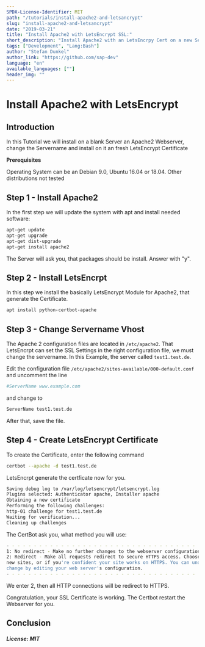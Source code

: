 ```yaml
---
SPDX-License-Identifier: MIT
path: "/tutorials/install-apache2-and-letsancrypt"
slug: "install-apache2-and-letsancrypt"
date: "2019-03-21"
title: "Install Apache2 with LetsEncrypt SSL:"
short_description: "Install Apache2 with an LetsEncrpy Cert on a new Server"
tags: ["Development", "Lang:Bash"]
author: "Stefan Dunkel"
author_link: "https://github.com/sap-dev"
language: "en"
available_languages: [""]
header_img: ""
---
```


<!-- This where the actual tutorial begins, with the title: -->

# Install Apache2 with LetsEncrypt 

## Introduction

In this Tutorial we will install on a blank Server an Apache2 Webserver, change the Servername and install on it an fresh LetsEncrypt Certificate

**Prerequisites**

Operating System can be an Debian 9.0, Ubuntu 16.04 or 18.04. Other distributions not tested

## Step 1 - Install Apache2

In the first step we will update the system with apt and install needed software:

```bash
apt-get update
apt-get upgrade
apt-get dist-upgrade
apt-get install apache2
```
The Server will ask you, that packages should be install. Answer with "y".


## Step 2 - Install LetsEncrpt

In this step we install the basically LetsEncrypt Module for Apache2, that generate the Certificate.
```bash
apt install python-certbot-apache
```

## Step 3 - Change Servername Vhost

The Apache 2 configuration files are located in ```/etc/apache2```. That LetsEncrpt can set the SSL Settings in the right configuration file, we must change the servername.
In this Example, the server called ```test1.test.de```.

Edit the configuration file ```/etc/apache2/sites-available/000-default.conf``` and uncomment the line

```bash
#ServerName www.example.com
```

and change to

```bash
ServerName test1.test.de
```

After that, save the file.

## Step 4 - Create LetsEncrypt Certificate
To create the Certificate, enter the following command

```bash
certbot --apache -d test1.test.de
```

LetsEncrpt generate the certficate now for you.

```bash
Saving debug log to /var/log/letsencrypt/letsencrypt.log
Plugins selected: Authenticator apache, Installer apache
Obtaining a new certificate
Performing the following challenges:
http-01 challenge for test1.test.de
Waiting for verification...
Cleaning up challenges
```

The CertBot ask you, what method you will use:

```bash
- - - - - - - - - - - - - - - - - - - - - - - - - - - - - - - - - - - - - - - -
1: No redirect - Make no further changes to the webserver configuration.
2: Redirect - Make all requests redirect to secure HTTPS access. Choose this for
new sites, or if you're confident your site works on HTTPS. You can undo this
change by editing your web server's configuration.
- - - - - - - - - - - - - - - - - - - - - - - - - - - - - - - - - - - - - - - -
```
We enter 2, then all HTTP connections will be redirect to HTTPS.

Congratulation, your SSL Certificate is working. The Certbot restart the Webserver for you.


## Conclusion

##### License: MIT

<!---

Contributors's Certificate of Origin

By making a contribution to this project, I certify that:

(a) The contribution was created in whole or in part by me and I have
    the right to submit it under the license indicated in the file; or

(b) The contribution is based upon previous work that, to the best of my
    knowledge, is covered under an appropriate license and I have the
    right under that license to submit that work with modifications,
    whether created in whole or in part by me, under the same license
    (unless I am permitted to submit under a different license), as
    indicated in the file; or

(c) The contribution was provided directly to me by some other person
    who certified (a), (b) or (c) and I have not modified it.

(d) I understand and agree that this project and the contribution are
    public and that a record of the contribution (including all personal
    information I submit with it, including my sign-off) is maintained
    indefinitely and may be redistributed consistent with this project
    or the license(s) involved.

Signed-off-by: [submitter's name and email address here]

-->
